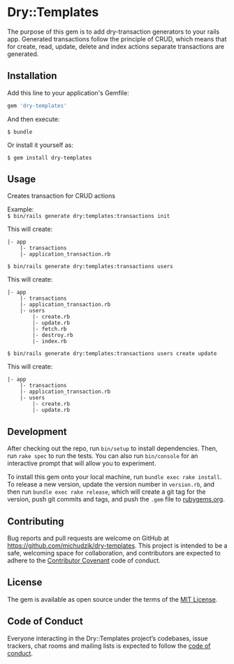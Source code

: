 # Dry::Templates
The purpose of this gem is to add dry-transaction generators to your rails app.
Generated transactions follow the principle of CRUD, which means that for create, read, update, delete and index actions separate transactions are generated.

## Installation

Add this line to your application's Gemfile:

```ruby
gem 'dry-templates'
```

And then execute:

    $ bundle

Or install it yourself as:

    $ gem install dry-templates

## Usage
Creates transaction for CRUD actions

Example:
<br/>
`$ bin/rails generate dry:templates:transactions init`

This will create:
```
|- app
    |- transactions
    |- application_transaction.rb
```
`$ bin/rails generate dry:templates:transactions users`

This will create:
```
|- app
    |- transactions
    |- application_transaction.rb
    |- users
        |- create.rb
        |- update.rb
        |- fetch.rb
        |- destroy.rb
        |- index.rb
```
`$ bin/rails generate dry:templates:transactions users create update`

This will create:
```
|- app
    |- transactions
    |- application_transaction.rb
    |- users
        |- create.rb
        |- update.rb
```

## Development

After checking out the repo, run `bin/setup` to install dependencies. Then, run `rake spec` to run the tests. You can also run `bin/console` for an interactive prompt that will allow you to experiment.

To install this gem onto your local machine, run `bundle exec rake install`. To release a new version, update the version number in `version.rb`, and then run `bundle exec rake release`, which will create a git tag for the version, push git commits and tags, and push the `.gem` file to [rubygems.org](https://rubygems.org).

## Contributing

Bug reports and pull requests are welcome on GitHub at https://github.com/michudzik/dry-templates. This project is intended to be a safe, welcoming space for collaboration, and contributors are expected to adhere to the [Contributor Covenant](http://contributor-covenant.org) code of conduct.

## License

The gem is available as open source under the terms of the [MIT License](https://opensource.org/licenses/MIT).

## Code of Conduct

Everyone interacting in the Dry::Templates project’s codebases, issue trackers, chat rooms and mailing lists is expected to follow the [code of conduct](https://github.com/[USERNAME]/dry-templates/blob/master/CODE_OF_CONDUCT.md).
